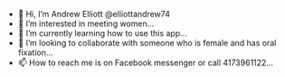 - 👋 Hi, I’m Andrew Elliott @elliottandrew74
- 👀 I’m interested in meeting women...
- 🌱 I’m currently learning how to use this app...
- 💞️ I’m looking to collaborate with someone who is female and has oral fixation...
- 📫 How to reach me is on Facebook messenger or call 4173961122...

<!---
elliottandrew74/elliottandrew74 is a ✨ special ✨ repository because its `README.md` (this file) appears on your GitHub profile.
You can click the Preview link to take a look at your changes.
--->
